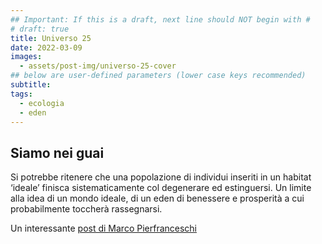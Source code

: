 ```yaml
---
## Important: If this is a draft, next line should NOT begin with #
# draft: true
title: Universo 25
date: 2022-03-09
images:
  - assets/post-img/universo-25-cover
## below are user-defined parameters (lower case keys recommended)
subtitle:
tags:
  - ecologia
  - eden
---
```


## Siamo nei guai

Si potrebbe ritenere che una popolazione di individui inseriti in un habitat ‘ideale’ finisca sistematicamente col degenerare ed estinguersi. Un limite alla idea di un mondo ideale, di un eden di benessere e prosperità a cui probabilmente toccherà rassegnarsi.

Un interessante [post di Marco Pierfranceschi](https://mammiferobipede.wordpress.com/2022/02/04/siamo-nei-guai/?fbclid=IwAR32begkLMcwmufAEDzADF0zIIgTL52-t-7IoGYr5PfGUbEpQM-_X3xN6Q0)

<!--
  created 2022-03-09 21:37:01.544184 +0100 CET m=+0.043655380
-->